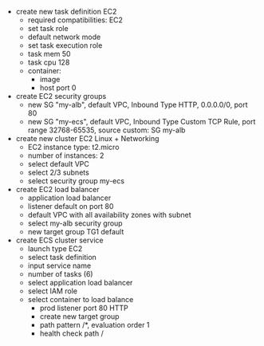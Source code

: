 - create new task definition EC2
	- required compatibilities: EC2
	- set task role
	- default network mode
	- set task execution role
	- task mem 50
	- task cpu 128	
	- container:
		- image
		- host port 0
- create EC2 security groups
	- new SG "my-alb", default VPC, Inbound Type HTTP, 0.0.0.0/0, port 80
	- new SG "my-ecs", default VPC, Inbound Type Custom TCP Rule, port range 32768-65535, source custom: SG my-alb
- create new cluster EC2 Linux + Networking
	- EC2 instance type: t2.micro
	- number of instances: 2
	- select default VPC
	- select 2/3 subnets
	- select security group my-ecs
- create EC2 load balancer
	- application load balancer
	- listener default on port 80
	- default VPC with all availability zones with subnet
	- select my-alb security group
	- new target group TG1 default
- create ECS cluster service
	- launch type EC2
	- select task definition
	- input service name
	- number of tasks (6)
	- select application load balancer
	- select IAM role
	- select container to load balance
		- prod listener port 80 HTTP
		- create new target group 
		- path pattern /*, evaluation order 1
		- health check path /
		
		
	